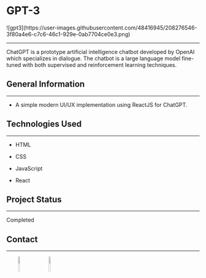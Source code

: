 <h1>GPT-3</h1>
![gpt3](https://user-images.githubusercontent.com/48416945/208276546-3f80a4e6-c7c6-46c1-929e-0ab7704ce0e3.png)
<hr><p>ChatGPT is a prototype artificial intelligence chatbot developed by OpenAI which specializes in dialogue. The chatbot is a large language model fine-tuned with both supervised and reinforcement learning techniques.</p>
<h2>General Information</h2>
<hr><ul>
<li>A simple modern UI/UX implementation using ReactJS for ChatGPT.</li>
</ul><h2>Technologies Used</h2>
<hr><ul>
<li>HTML</li>
</ul><ul>
<li>CSS</li>
</ul><ul>
<li>JavaScript</li>
</ul><ul>
<li>React</li>
</ul><h2>Project Status</h2>
<hr><p>Completed</p><h2>Contact</h2>
<hr><p><span style="margin-right: 30px;"></span><a href="https://www.linkedin.com/in/adhammatefh/"><img target="_blank" src="https://cdn.jsdelivr.net/gh/devicons/devicon/icons/linkedin/linkedin-original.svg" style="width: 10%;"></a><span style="margin-right: 30px;"></span><a href="https://www.github.com/adhammatefh"><img target="_blank" src="https://cdn.jsdelivr.net/gh/devicons/devicon/icons/github/github-original.svg" style="width: 10%;"></a></p>
